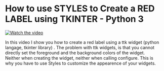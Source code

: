 # How to use STYLES to Create a RED LABEL using TKINTER - Python 3

[![Watch the video](https://img.youtube.com/vi/zmJ3lBHd__M/hqdefault.jpg)](https://youtu.be/zmJ3lBHd__M)

In this video I show you how to create a red label using a ttk widget (python langage, tkinter library) . The problem with ttk widgets, is that you cannot directly set the foreground and the background colors of the widget. Neither when creating the widget, neither when calling configure. This is why you have to use Styles to customize the appearence of your widgets.

